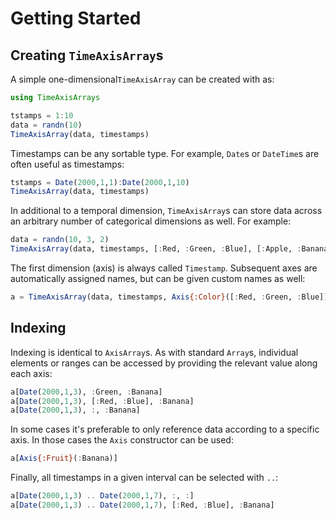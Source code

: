 # Getting Started

## Creating `TimeAxisArray`s

A simple one-dimensional`TimeAxisArray` can be created with as:

```julia
using TimeAxisArrays

tstamps = 1:10
data = randn(10)
TimeAxisArray(data, timestamps)
```

Timestamps can be any sortable type. For example, `Date`s or `DateTime`s are often useful as timestamps:

```julia
tstamps = Date(2000,1,1):Date(2000,1,10)
TimeAxisArray(data, timestamps)
```

In additional to a temporal dimension, `TimeAxisArray`s can store data across an arbitrary number of categorical dimensions as well. For example:

```julia
data = randn(10, 3, 2)
TimeAxisArray(data, timestamps, [:Red, :Green, :Blue], [:Apple, :Banana])
```

The first dimension (axis) is always called `Timestamp`. Subsequent axes are automatically assigned names, but can be given custom names as well:

```julia
a = TimeAxisArray(data, timestamps, Axis{:Color}([:Red, :Green, :Blue]), Axis{:Fruit}([:Apple, :Banana]))

```

## Indexing

Indexing is identical to `AxisArray`s. As with standard `Array`s, individual elements or ranges can be accessed by providing the relevant value along each axis:

```julia
a[Date(2000,1,3), :Green, :Banana]
a[Date(2000,1,3), [:Red, :Blue], :Banana]
a[Date(2000,1,3), :, :Banana]
```
In some cases it's preferable to only reference data according to a specific axis. In those cases the `Axis` constructor can be used:

```julia
a[Axis{:Fruit}(:Banana)]
```

Finally, all timestamps in a given interval can be selected with `..`:

```julia
a[Date(2000,1,3) .. Date(2000,1,7), :, :]
a[Date(2000,1,3) .. Date(2000,1,7), [:Red, :Blue], :Banana]
```
